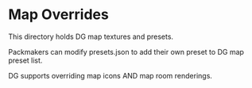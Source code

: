# Map Overrides

This directory holds DG map textures and presets.

Packmakers can modify presets.json to add their own preset to DG map preset list.

DG supports overriding map icons AND map room renderings.